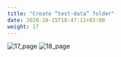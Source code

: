 ```yaml
---
title: "Create “test-data” folder​"
date: 2020-10-15T18:47:11+03:00
weight: 17
---
```


![17_page](/images/module1/17_page.png)
![18_page](/images/module1/18_page.png)